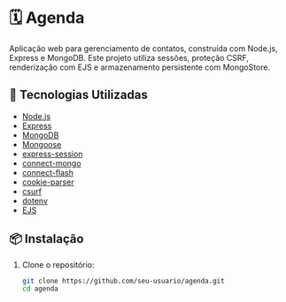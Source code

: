 # 🗓️ Agenda

Aplicação web para gerenciamento de contatos, construída com Node.js, Express e MongoDB. Este projeto utiliza sessões, proteção CSRF, renderização com EJS e armazenamento persistente com MongoStore.

## 🚀 Tecnologias Utilizadas

- [Node.js](https://nodejs.org/)
- [Express](https://expressjs.com/)
- [MongoDB](https://www.mongodb.com/)
- [Mongoose](https://mongoosejs.com/)
- [express-session](https://www.npmjs.com/package/express-session)
- [connect-mongo](https://www.npmjs.com/package/connect-mongo)
- [connect-flash](https://www.npmjs.com/package/connect-flash)
- [cookie-parser](https://www.npmjs.com/package/cookie-parser)
- [csurf](https://www.npmjs.com/package/csurf)
- [dotenv](https://www.npmjs.com/package/dotenv)
- [EJS](https://ejs.co/)

## 📦 Instalação

1. Clone o repositório:
   ```bash
   git clone https://github.com/seu-usuario/agenda.git
   cd agenda
